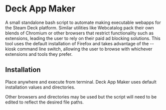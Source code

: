 # Deck App Maker 
A small standalone bash script to automate making executable webapps for the Steam Deck platform. Similar utilities like Webcatalog pack their own blends of Chromium or other browsers that restrict functionality such as extensions, leading the user to rely on their paid ad blocking solutions. This tool uses the default installation of Firefox and takes advantage of the --kiosk command line switch, allowing the user to browse with whichever extensions and tools they prefer.

## Installation
Place anywhere and execute from terminal. Deck App Maker uses default installation values and directories.

Other browsers and directories may be used but the script will need to be edited to reflect the desired file paths.
